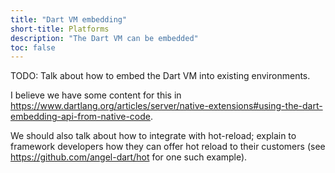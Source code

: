 ```yaml
---
title: "Dart VM embedding"
short-title: Platforms
description: "The Dart VM can be embedded"
toc: false
---
```


TODO: Talk about how to embed the Dart VM into existing environments.

I believe we have some content for this in https://www.dartlang.org/articles/server/native-extensions#using-the-dart-embedding-api-from-native-code.

We should also talk about how to integrate with hot-reload; explain to framework
developers how they can offer hot reload to their customers (see
https://github.com/angel-dart/hot for one such example).